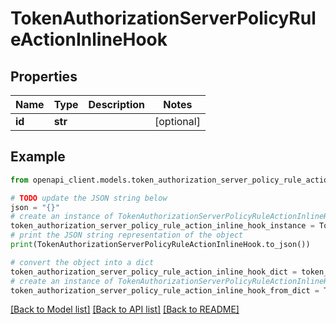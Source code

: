 # TokenAuthorizationServerPolicyRuleActionInlineHook


## Properties

Name | Type | Description | Notes
------------ | ------------- | ------------- | -------------
**id** | **str** |  | [optional] 

## Example

```python
from openapi_client.models.token_authorization_server_policy_rule_action_inline_hook import TokenAuthorizationServerPolicyRuleActionInlineHook

# TODO update the JSON string below
json = "{}"
# create an instance of TokenAuthorizationServerPolicyRuleActionInlineHook from a JSON string
token_authorization_server_policy_rule_action_inline_hook_instance = TokenAuthorizationServerPolicyRuleActionInlineHook.from_json(json)
# print the JSON string representation of the object
print(TokenAuthorizationServerPolicyRuleActionInlineHook.to_json())

# convert the object into a dict
token_authorization_server_policy_rule_action_inline_hook_dict = token_authorization_server_policy_rule_action_inline_hook_instance.to_dict()
# create an instance of TokenAuthorizationServerPolicyRuleActionInlineHook from a dict
token_authorization_server_policy_rule_action_inline_hook_from_dict = TokenAuthorizationServerPolicyRuleActionInlineHook.from_dict(token_authorization_server_policy_rule_action_inline_hook_dict)
```
[[Back to Model list]](../README.md#documentation-for-models) [[Back to API list]](../README.md#documentation-for-api-endpoints) [[Back to README]](../README.md)


